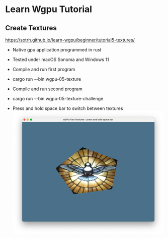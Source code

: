 # Learn Wgpu Tutorial
## Create Textures

https://sotrh.github.io/learn-wgpu/beginner/tutorial5-textures/

* Native gpu application programmed in rust
* Tested under macOS Sonoma and Windows 11

* Compile and run first program
* cargo run --bin wgpu-05-texture

* Compile and run second program
* cargo run --bin wgpu-05-texture-challenge
- Press and hold space bar to switch between textures
![alt text](https://github.com/carlosvneto/wgpu-05-textures/blob/main/images/screen.png?raw=true)
